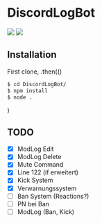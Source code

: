 # DiscordLogBot
![](https://img.shields.io/lgtm/alerts/g/LSS-Comm-Serv/DiscordModBot.svg?style=flat)
![](https://img.shields.io/lgtm/grade/javascript/g/LSS-Comm-Serv/DiscordModBot.svg?style=popout-square)

## Installation
First clone, .then(()
```bash
$ cd DiscordLogBot/
$ npm install
$ node .
```
)

## TODO
- [x] ModLog Edit
- [x] ModLog Delete
- [x] Mute Command
- [x] Line 122 (if erweitert)
- [x] Kick System
- [x] Verwarnungssystem
- [ ] Ban System (Reactions?)
- [ ] PN bei Ban
- [ ] ModLog (Ban, Kick)